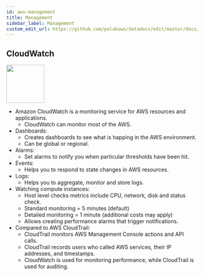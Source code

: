 ```yaml
---
id: aws-management
title: Management
sidebar_label: Management
custom_edit_url: https://github.com/polakowo/datadocs/edit/master/docs/cloud/aws-management.md
---
```


## CloudWatch

<img width=100 src="/datadocs/assets/cloudwatch.png"/>

- Amazon CloudWatch is a monitoring service for AWS resources and applications.
    - CloudWatch can monitor most of the AWS.
- Dashboards:
    - Creates dashboards to see what is happing in the AWS environment.
    - Can be global or regional.
- Alarms:
    - Set alarms to notify you when particular thresholds have been hit.
- Events:
    - Helps you to respond to state changes in AWS resources.
- Logs:
    - Helps you to aggregate, monitor and store logs.
- Watching compute instances:
    - Host level checks metrics include CPU, network, disk and status check.
    - Standard monitoring = 5 minutes (default)
    - Detailed monitoring = 1 minute (additional costs may apply)
    - Allows creating performance alarms that trigger notifications.
- Compared to AWS CloudTrail:
    - CloudTrail monitors AWS Management Console actions and API calls.
    - CloudTrail records users who called AWS services, their IP addresses, and timestamps.
    - CloudWatch is used for monitoring performance, while CloudTrail is used for auditing.